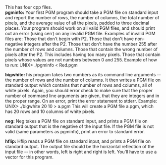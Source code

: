 This has four cpp files. <br />
**pgminfo:**
Your first PGM program should take a PGM file on standard input and report the number of rows, the number of columns, the total number of pixels, and the average value of all the pixels, padded to three decimal places. Your program should work on all valid PGM files, and should print out an error (using cerr) on any invalid PGM file. Examples of invalid PGM files are:
Those that don't begin with P2.
Those that don't have non-negative integers after the P2.
Those that don't have the number 255 after the number of rows and columns.
Those that contain the wrong number of pixels after the P2. This includes having too many pixels.
Those that contain pixels whose values are not numbers between 0 and 255.
Example of how to run: UNIX> ./pgminfo < Red.pgm <br />

**bigwhite:**
his program takes two numbers as its command line arguments -- the number of rows and the number of columns. It then writes a PGM file on standard output which contains that number of rows and columns, all of white pixels. Again, you should error check to make sure that the proper number of command line arguments are given, that they are integers and in the proper range. On an error, print the error statement to stderr.
Example: UNIX> ./bigwhite 20 10 > a.pgm
This will create a PGM file a.pgm, which has 20 rows and 10 columns of white pixels.
<br />

**neg:**
Neg takes a PGM file on standard input, and prints a PGM file on standard output that is the negative of the input file. If the PGM file is not valid (same parameters as pgminfo), print an error to standard error.
<br />

**hflip:**
Hflip reads a PGM file on standard input, and prints a PGM file on standard output. The output file should be the horizontal reflection of the input file -- in other words, left is right and right is left.
You'll have to use a vector for this program.
